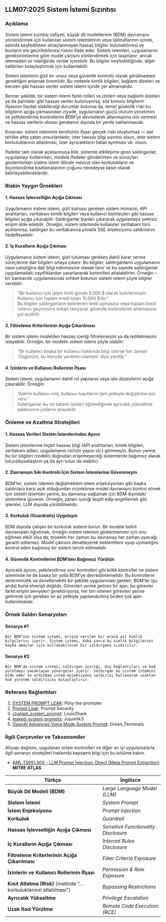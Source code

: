 ## LLM07:2025 Sistem İstemi Sızıntısı

### Açıklama

Sistem istemi sızıntısı zafiyeti, büyük dil modellerinin (BDM) davranışını yönlendirmek için kullanılan sistem istemlerinin veya talimatlarının içinde, aslında keşfedilmesi amaçlanmayan hassas bilgiler bulunabilmesi ve bunların ele geçirilebilmesi riskini ifade eder. Sistem istemleri, uygulamanın gereksinimlerine göre model çıktısını yönlendirmek için tasarlanır; ancak istemeden sır niteliğinde veriler içerebilir. Bu bilgiler keşfedildiğinde, diğer saldırıları kolaylaştırmak için kullanılabilir.

Sistem isteminin gizli bir unsur veya güvenlik kontrolü olarak görülmemesi gerektiğini anlamak önemlidir. Bu nedenle kimlik bilgileri, bağlantı dizeleri ve benzeri gibi hassas veriler sistem istemi içinde yer almamalıdır.

Benzer şekilde, bir sistem istemi farklı rolleri ve izinleri veya bağlantı dizeleri ya da parolalar gibi hassas veriler bulunuyorsa, söz konusu bilgilerin ifşasının faydalı olabileceği durumlar bulunsa da, temel güvenlik riski bu bilgilerin açığa çıkmasından ziyade, uygulamanın güçlü oturum yönetimini ve yetkilendirme kontrollerini BDM’ye devrederek atlanmasına izin vermesi ve hassas verilerin olması gerekenin dışında bir yerde saklanmasıdır.

Kısacası: sistem isteminin kendisinin ifşası gerçek riski oluşturmaz — asıl tehlike altta yatan unsurlardadır; ister hassas bilgi sızıntısı olsun, ister sistem korkuluklarının atlatılması, ister ayrıcalıkların hatalı ayrılması vb. olsun.

İfadeler tam olarak açıklanmasa bile, sistemle etkileşime giren saldırganlar, uygulamayı kullanırken, modele ifadeler gönderirken ve sonuçları gözlemlerken sistem istem dilinde mevcut olan korkulukların ve biçimlendirme kısıtlamalarının çoğunu neredeyse kesin olarak belirleyebileceklerdir.

### Riskin Yaygın Örnekleri

#### 1. Hassas İşlevselliğin Açığa Çıkması

Uygulamanın sistem istemi, gizli kalması gereken sistem mimarisi, API anahtarları, veritabanı kimlik bilgileri veya kullanıcı belirteçleri gibi hassas bilgileri açığa çıkarabilir. Saldırganlar bunları çıkararak uygulamaya yetkisiz erişim elde edebilir. Örneğin, sistem isteminde kullanılan veritabanı türü açıklanırsa, saldırgan bu veritabanına yönelik SQL enjeksiyonu saldırılarını hedefleyebilir.

#### 2. İç Kuralların Açığa Çıkması

Uygulamanın sistem istemi, gizli tutulması gereken dahili karar verme süreçlerine dair bilgileri ortaya çıkarır. Bu bilgiler, saldırganların uygulamanın nasıl çalıştığına dair bilgi edinmesine olanak tanır ve bu sayede saldırganlar uygulamadaki zayıflıklardan yararlanarak kontrolleri atlatabilirler. Örneğin – bir bankacılık uygulamasında sohbet botunun sistem istemi şöyle bilgiler verebilir:  
> “Bir kullanıcı için işlem limiti günde 5.000 $ olarak belirlenmiştir. Kullanıcı için toplam kredi tutarı 10.000 $’dır.”  
Bu bilgiler saldırganların belirlenen limiti aşmasına veya toplam kredi tutarını geçmesine imkan tanıyarak güvenlik kontrollerini atlatmasına yol açabilir.

#### 3. Filtreleme Kriterlerinin Açığa Çıkarılması

Bir sistem istemi modelden hassas içeriği filtrelemesini ya da reddetmesini isteyebilir. Örneğin, bir modelin sistem istemi şöyle olabilir:  
> “Bir kullanıcı başka bir kullanıcı hakkında bilgi isterse her zaman ‘Üzgünüm, bu konuda yardımcı olamam’ diye yanıtla.”

#### 4. İzinlerin ve Kullanıcı Rollerinin İfşası

Sistem istemi, uygulamanın dahili rol yapılarını veya izin düzeylerini açığa çıkarabilir. Örneğin:  
> “Admin kullanıcı rolü, kullanıcı kayıtlarını tam yetkiyle değiştirme izni verir.”  
Saldırganlar bu rol tabanlı izinleri öğrendiğinde ayrıcalık yükseltme saldırısının yollarını arayabilir.

### Önleme ve Azaltma Stratejileri

#### 1. Hassas Verileri Sistem İstemlerinden Ayırın

Sistem istemlerine hiçbir hassas bilgi (API anahtarları, kimlik bilgileri, veritabanı adları, uygulamanın rol/izin yapısı vb.) gömmeyin. Bunun yerine, bu tür bilgileri modelin doğrudan erişemeyeceği sistemlerde bağımsız olarak tutun(dışsallaştırın ya da ayrı tutun da olabilir).

#### 2. Davranışın Sıkı Kontrolü İçin Sistem İstemlerine Güvenmeyin

BDM'ler, sistem istemini değiştirebilen istem enjeksiyonları gibi başka saldırılara karşı açık olduğundan mümkünse model davranışını kontrol etmek için sistem istemleri yerine, bu davranışı sağlamak için BDM dışındaki sistemlere güvenin. Örneğin, zararlı içeriği tespit edip engellemek gibi işlemler, LLM dışında yürütülmelidir.

#### 3. Korkuluk (Guardrails) Uygulayın

BDM dışında çalışan bir korkuluk sistemi kurun. Bir modele belirli davranışları öğretmek, örneğin sistem istemini göstermemesi için onu eğitmek etkili olsa da, modelin her zaman bu davranışa her zaman uyacağı garanti edilemez. Model çıktısını denetleyerek beklentilere uyup uymadığını kontrol eden bağımsız bir sistem tercih edilmelidir.

#### 4. Güvenlik Kontrollerini BDM’den Bağımsız Yürütün

Ayrıcalık ayrımı, yetkilendirme sınır kontrolleri gibi kritik kontroller ne sistem isteminde ne de başka bir yolla BDM’ye devredilmemelidir. Bu kontrollerin deterministik ve denetlenebilir bir şekilde uygulanması gerekir; BDM’ler (şu anda) buna elverişli değildir. Görevleri yerine getiren bir ajan, bu görevler farklı erişim seviyeleri gerektiriyorsa, her biri istenen görevleri yerine getirmek için gereken en az yetkiyle yapılandırılmış birden çok ajan kullanılmalıdır.

### Örnek Saldırı Senaryoları

#### Senaryo #1

    Bir BDM’nin sistem istemi, erişim verilen bir araca ait kimlik bilgilerini içerir. Sistem istemi, daha sonra bu kimlik bilgilerini başka amaçlar için kullanabilecek bir saldırgana sızdırılır.

#### Senaryo #2

    Bir BDM’de sistem istemi, saldırgan içeriği, dış bağlantıları ve kod yürütmeyi yasaklayan yönergeler içerir. Saldırgan bu sistem istemini elde eder ve ardından istem enjeksiyonu saldırısı kullanarak uzaktan kod yürütme saldırısını kolaylaştırır.
### Referans Bağlantıları

1. [SYSTEM PROMPT LEAK](https://x.com/elder_plinius/status/1801393358964994062): Pliny the prompter
2. [Prompt Leak](https://www.prompt.security/vulnerabilities/prompt-leak): Prompt Security
3. [chatgpt_system_prompt](https://github.com/LouisShark/chatgpt_system_prompt): LouisShark
4. [leaked-system-prompts](https://github.com/jujumilk3/leaked-system-prompts): Jujumilk3
5. [OpenAI Advanced Voice Mode System Prompt](https://x.com/Green_terminals/status/1839141326329360579): Green_Terminals

### İlgili Çerçeveler ve Taksonomiler

Altyapı dağıtımı, uygulanan ortam kontrolleri ve diğer en iyi uygulamalarla ilgili senaryo stratejileri hakkında kapsamlı bilgi için bu bölüme bakın.

- [AML.T0051.000 - LLM Prompt Injection: Direct (Meta Prompt Extraction)](https://atlas.mitre.org/techniques/AML.T0051.000) **MITRE ATLAS**













| Türkçe                                                            | İngilizce                            |
| ----------------------------------------------------------------- | ------------------------------------ |
| **Büyük Dil Modeli (BDM)**                                        | *Large Language Model (LLM)*         |
| **Sistem İstemi**                                                 | *System Prompt*                      |
| **İstem Enjeksiyonu**                                             | *Prompt Injection*                   |
| **Korkuluk**                                                      | *Guardrail*                          |
| **Hassas İşlevselliğin Açığa Çıkması**                            | *Sensitive Functionality Disclosure* |
| **İç Kuralların Açığa Çıkması**                                   | *Internal Rules Disclosure*          |
| **Filtreleme Kriterlerinin Açığa Çıkarılması**                    | *Filter Criteria Exposure*           |
| **İzinlerin ve Kullanıcı Rollerinin İfşası**                      | *Permission & Role Exposure*         |
| **Kısıt Atlatma (Risk)** (metinde “…korkuluklarının atlatılması”) | *Bypassing Restrictions*             |
| **Ayrıcalık Yükseltme**                                           | *Privilege Escalation*               |
| **Uzak Kod Yürütme**                                              | *Remote Code Execution (RCE)*        |

